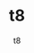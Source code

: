 ---
  audience: "primary"
  author: "t8"
  description: "t8"
  difficulty: "beginner"
  date_posted: "2020-06-05"
  osm_username: "t8"
  filename: "1591415766459-hydro.pdf"
  group: ""
  layout: "project"
  preparation_time: "less_than_one_hour"
  project_time: "less_than_one_hour"
  tags: 
    - "Historical"
  thumbnail: "1591415760619-boat_shoes.jpg"
  title: "t8"
  type: "field"
  url: "2020-06-05-332857"

---